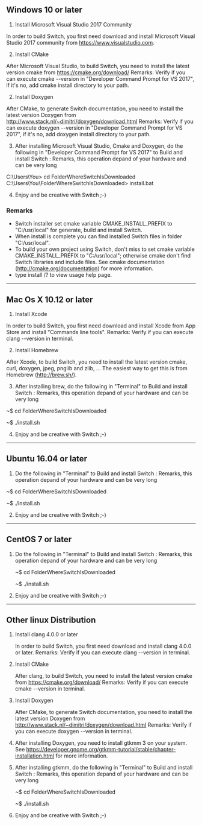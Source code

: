Windows 10 or later
-------------------

1. Install Microsoft Visual Studio 2017 Community

In order to build Switch, you first need download and install Microsoft Visual Studio 2017 community from https://www.visualstudio.com.

2. Install CMake

After Microsoft Visual Studio, to build Switch, you need to install the latest version cmake from https://cmake.org/download/
Remarks: Verify if you can execute cmake --version in "Developer Command Prompt for VS 2017", if it's no, add cmake install directory to your path.

2. Install Doxygen

After CMake, to generate Switch documentation, you need to install the latest version Doxygen from http://www.stack.nl/~dimitri/doxygen/download.html
Remarks: Verify if you can execute doxygen --version in "Developer Command Prompt for VS 2017", if it's no, add doxygen install directory to your path.

3. After installing Microsoft Visual Studio, Cmake and Doxygen, do the following in "Developer Command Prompt for VS 2017" to Build and install Switch :
Remarks, this operation depand of your hardware and can be very long

C:\Users\You> cd FolderWhereSwitchIsDownloaded\
C:\Users\You\FolderWhereSwitchIsDownloaded> install.bat

4. Enjoy and be creative with Switch ;-)

### Remarks
* Switch installer set cmake variable CMAKE_INSTALL_PREFIX to "C:/usr/local" for generate, build and install Switch.
* When install is complete you can find installed Switch files in folder "C:/usr/local".
* To build your own project using Switch, don't miss to set cmake variable CMAKE_INSTALL_PREFIX to "C:/usr/local"; otherwise cmake don't find Switch libraries and include files. See cmake documentation (http://cmake.org/documentation) for more information.
* type install /? to view usage help page.

______________________________________________________________________________________________________________

Mac Os X 10.12 or later
-----------------------

1. Install Xcode

In order to build Switch, you first need download and install Xcode from App Store and install "Commands line tools".
Remarks: Verify if you can execute clang --version in terminal.

2. Install Homebrew

After Xcode, to build Switch, you need to install the latest version cmake, curl, doxygen, jpeg, pnglib and zlib, ... 
The easiest way to get this is from Homebrew (http://brew.sh/).

3. After installing brew, do the following in "Terminal" to Build and install Switch :
Remarks, this operation depand of your hardware and can be very long

~$ cd FolderWhereSwitchIsDownloaded

~$ ./install.sh

4. Enjoy and be creative with Switch ;-)

______________________________________________________________________________________________________________

Ubuntu 16.04 or later
---------------------

1. Do the following in "Terminal" to Build and install Switch :
Remarks, this operation depand of your hardware and can be very long

~$ cd FolderWhereSwitchIsDownloaded

~$ ./install.sh

2. Enjoy and be creative with Switch ;-)

______________________________________________________________________________________________________________

CentOS 7 or later
-----------------

  1. Do the following in "Terminal" to Build and install Switch :
     Remarks, this operation depand of your hardware and can be very long
  
     ~$ cd FolderWhereSwitchIsDownloaded
     
     ~$ ./install.sh
  
  2. Enjoy and be creative with Switch ;-)

______________________________________________________________________________________________________________

Other linux Distribution
------------------------

  1. Install clang 4.0.0 or later
  
     In order to build Switch, you first need download and install clang 4.0.0 or later.
     Remarks: Verify if you can execute clang --version in terminal.

  2. Install CMake
    
     After clang, to build Switch, you need to install the latest version cmake from https://cmake.org/download/
     Remarks: Verify if you can execute cmake --version in terminal.

  3. Install Doxygen

     After CMake, to generate Switch documentation, you need to install the latest version Doxygen from http://www.stack.nl/~dimitri/doxygen/download.html
     Remarks: Verify if you can execute doxygen --version in terminal.

  4. After installing Doxygen, you need to install gtkmm 3 on your system. See https://developer.gnome.org/gtkmm-tutorial/stable/chapter-installation.html for more information.
  
  5. After installing gtkmm, do the following in "Terminal" to Build and install Switch :
     Remarks, this operation depand of your hardware and can be very long
  
     ~$ cd FolderWhereSwitchIsDownloaded
     
     ~$ ./install.sh
  
  5. Enjoy and be creative with Switch ;-)
  
